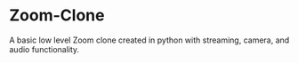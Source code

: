 # Zoom-Clone
A basic low level Zoom clone created in python with streaming, camera, and audio functionality.
